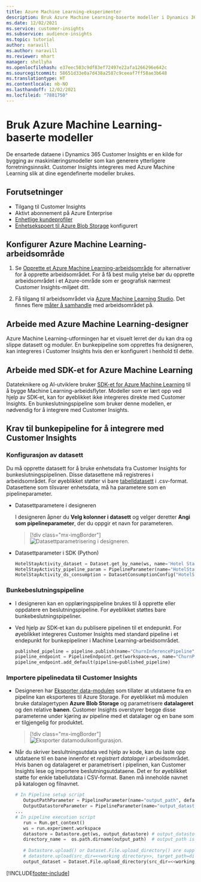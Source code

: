 ```yaml
---
title: Azure Machine Learning-eksperimenter
description: Bruk Azure Machine Learning-baserte modeller i Dynamics 365 Customer Insights.
ms.date: 12/02/2021
ms.service: customer-insights
ms.subservice: audience-insights
ms.topic: tutorial
author: naravill
ms.author: naravill
ms.reviewer: mhart
manager: shellyha
ms.openlocfilehash: e37eec503c9df83ef72497e22afa1266296e642c
ms.sourcegitcommit: 58651d33e0a7d438a2587c9ceeaf7ff58ae3b648
ms.translationtype: HT
ms.contentlocale: nb-NO
ms.lasthandoff: 12/02/2021
ms.locfileid: "7881750"
---
```

# <a name="use-azure-machine-learning-based-models"></a>Bruk Azure Machine Learning-baserte modeller

De ensartede dataene i Dynamics 365 Customer Insights er en kilde for bygging av maskinlæringsmodeller som kan generere ytterligere forretningsinnsikt. Customer Insights integreres med Azure Machine Learning slik at dine egendefinerte modeller brukes.

## <a name="prerequisites"></a>Forutsetninger

- Tilgang til Customer Insights
- Aktivt abonnement på Azure Enterprise
- [Enhetlige kundeprofiler](data-unification.md)
- [Enhetsekspoert til Azure Blob Storage](export-azure-blob-storage.md) konfigurert

## <a name="set-up-azure-machine-learning-workspace"></a>Konfigurer Azure Machine Learning-arbeidsområde

1. Se [Opprette et Azure Machine Learning-arbeidsområde](/azure/machine-learning/concept-workspace#-create-a-workspace) for alternativer for å opprette arbeidsområdet. For å få best mulig ytelse bør du opprette arbeidsområdet i et Azure-område som er geografisk nærmest Customer Insights-miljøet ditt.

1. Få tilgang til arbeidsområdet via [Azure Machine Learning Studio](https://ml.azure.com/). Det finnes flere [måter å samhandle](/azure/machine-learning/concept-workspace#tools-for-workspace-interaction) med arbeidsområdet på.

## <a name="work-with-azure-machine-learning-designer"></a>Arbeide med Azure Machine Learning-designer

Azure Machine Learning-utformingen har et visuelt lerret der du kan dra og slippe datasett og moduler. En bunkepipeline som opprettes fra designeren, kan integreres i Customer Insights hvis den er konfigurert i henhold til dette. 
   
## <a name="working-with-azure-machine-learning-sdk"></a>Arbeide med SDK-et for Azure Machine Learning

Datateknikere og AI-utviklere bruker [SDK-et for Azure Machine Learning](/python/api/overview/azure/ml/?preserve-view=true&view=azure-ml-py) til å bygge Machine Learning-arbeidsflyter. Modeller som er lært opp ved hjelp av SDK-et, kan for øyeblikket ikke integreres direkte med Customer Insights. En bunkeslutningspipeline som bruker denne modellen, er nødvendig for å integrere med Customer Insights.

## <a name="batch-pipeline-requirements-to-integrate-with-customer-insights"></a>Krav til bunkepipeline for å integrere med Customer Insights

### <a name="dataset-configuration"></a>Konfigurasjon av datasett

Du må opprette datasett for å bruke enhetsdata fra Customer Insights for bunkeslutningspipelinen. Disse datasettene må registreres i arbeidsområdet. For øyeblikket støtter vi bare [tabelldatasett](/azure/machine-learning/how-to-create-register-datasets#tabulardataset) i .csv-format. Datasettene som tilsvarer enhetsdata, må ha parametere som en pipelineparameter.
   
* Datasettparametere i designeren
   
     I designeren åpner du **Velg kolonner i datasett** og velger deretter **Angi som pipelineparameter**, der du oppgir et navn for parameteren.

     > [!div class="mx-imgBorder"]
     > ![Datasettparametrisering i designeren.](media/intelligence-designer-dataset-parameters.png "Datasettparametrisering i designeren")
   
* Datasettparameter i SDK (Python)
   
   ```python
   HotelStayActivity_dataset = Dataset.get_by_name(ws, name='Hotel Stay Activity Data')
   HotelStayActivity_pipeline_param = PipelineParameter(name="HotelStayActivity_pipeline_param", default_value=HotelStayActivity_dataset)
   HotelStayActivity_ds_consumption = DatasetConsumptionConfig("HotelStayActivity_dataset", HotelStayActivity_pipeline_param)
   ```

### <a name="batch-inference-pipeline"></a>Bunkebeslutningspipeline
  
* I designeren kan en opplæringspipeline brukes til å opprette eller oppdatere en beslutningspipeline. For øyeblikket støttes bare bunkebeslutningspipeliner.

* Ved hjelp av SDK-et kan du publisere pipelinen til et endepunkt. For øyeblikket integreres Customer Insights med standard pipeline i et endepunkt for bunkepipeliner i Machine Learning-arbeidsområdet.
   
   ```python
   published_pipeline = pipeline.publish(name="ChurnInferencePipeline", description="Published Churn Inference pipeline")
   pipeline_endpoint = PipelineEndpoint.get(workspace=ws, name="ChurnPipelineEndpoint") 
   pipeline_endpoint.add_default(pipeline=published_pipeline)
   ```

### <a name="import-pipeline-data-into-customer-insights"></a>Importere pipelinedata til Customer Insights

* Designeren har [Eksporter data-modulen](/azure/machine-learning/algorithm-module-reference/export-data) som tillater at utdataene fra en pipeline kan eksporteres til Azure Storage. For øyeblikket må modulen bruke datalagertypen **Azure Blob Storage** og parametrisere **datalageret** og den relative **banen**. Customer Insights overstyrer begge disse parameterne under kjøring av pipeline med et datalager og en bane som er tilgjengelig for produktet.
   > [!div class="mx-imgBorder"]
   > ![Eksporter datamodulkonfigurasjon.](media/intelligence-designer-importdata.png "Eksportere datamodulkonfigurasjon")
   
* Når du skriver beslultningsutdata ved hjelp av kode, kan du laste opp utdataene til en bane innenfor et *registrert datalager* i arbeidsområdet. Hvis banen og datalageret er parametrisert i pipelinen, kan Customer Insights lese og importere beslutningsutdataene. Det er for øyeblikket støtte for enkle tabellutdata i CSV-format. Banen må inneholde navnet på katalogen og filnavnet.

   ```python
   # In Pipeline setup script
      OutputPathParameter = PipelineParameter(name="output_path", default_value="HotelChurnOutput/HotelChurnOutput.csv")
      OutputDatastoreParameter = PipelineParameter(name="output_datastore", default_value="workspaceblobstore")
   ...
   # In pipeline execution script
      run = Run.get_context()
      ws = run.experiment.workspace
      datastore = Datastore.get(ws, output_datastore) # output_datastore is parameterized
      directory_name =  os.path.dirname(output_path)  # output_path is parameterized.
      
      # Datastore.upload() or Dataset.File.upload_directory() are supported methods to uplaod the data
      # datastore.upload(src_dir=<<working directory>>, target_path=directory_name, overwrite=False, show_progress=True)
      output_dataset = Dataset.File.upload_directory(src_dir=<<working directory>>, target = (datastore, directory_name)) # Remove trailing "/" from directory_name
   ```


[!INCLUDE[footer-include](../includes/footer-banner.md)]